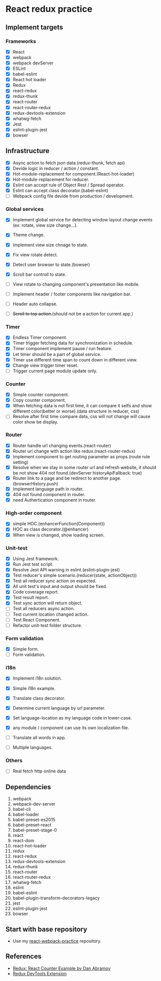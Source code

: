 # React redux practice

## Implement targets

### Frameworks

- [x] React
- [x] webpack
- [x] webpack devServer
- [x] ESLint
- [x] babel-eslint
- [x] React hot loader
- [x] Redux
- [x] react-redux
- [x] redux-thunk
- [x] react-router
- [x] react-router-redux
- [x] redux-devtools-extension
- [x] whatwg-fetch
- [x] Jest
- [x] eslint-plugin-jest
- [x] bowser

## Infrastructure

- [x] Async action to fetch json data.(redux-thunk, fetch api)
- [x] Devide logic in reducer / action / constant.
- [x] Hot-module-replacement for component.(React-hot-loader)
- [x] Hot-module-replacement for reducer.
- [x] Eslint can accept rule of Object Rest / Spread operator.
- [x] Eslint can accept class decorator.(babel-eslint)
- [ ] Webpack config file devide from production / development.

### Global services

- [x] Implement global service for detecting window layout change events (ex: rotate, view size change...).
- [x] Theme change.
- [x] Implement view size chnage to state.
- [x] Fix view rotate detect.
- [x] Detect user browser to state.(bowser)
- [x] Scroll bar controll to state.
- [ ] View rotate to changing component's presentation like mobile.
- [ ] Implement header / footer components like navigation bar.
- [ ] Header auto collapse.
- [ ] ~~Scroll to top action.~~(should not be a action for current app.)


### Timer

- [x] Endless Timer component.
- [x] Timer trigger fetching data for synchronization in schedule.
- [x] Timer component implement pause / run feature.
- [x] Let timer should be a part of global service.
- [x] Timer use different time span to count down in different view.
- [x] Change view trigger timer reset.
- [ ] Trigger current page module update only.

### Counter
- [x] Simple counter component.
- [x] Copy counter component.
- [x] When fetching data is not first time, it can compare it selfs and show different color(better or worse).(data structure in reducer, css)
- [ ] Resolve after first time compare data, css will not change will cause color show be display.

### Router

- [x] Router handle url changing events.(react-router)
- [x] Router url change with action like redux.(react-router-redux)
- [x] Implement component to get routing parameter as props.(route rule setting)
- [x] Resolve when we stay in some router url and refresh website, it should be not show 404 not found.(devServer historyApiFallback: true)
- [x] Router link to a page and be redirect to another page.(browserHistory.push)
- [x] Implement language path in router.
- [x] 404 not found component in router.
- [x] need Authertication component in router.

### High-order component

- [x] simple HOC.(enhancerFunction(Component))
- [x] HOC as class decorator.(@enhancer)
- [x] When view is changed, show loading screen.

### Unit-test

- [x] Using Jest framework.
- [x] Run Jest test script.
- [x] Resolve Jest API warning in eslint.(eslint-plugin-jest)
- [x] Test reducer's simple scenario.(reducer(state, actionObject))
- [x] Test all reducer sync action on expected.
- [x] All unit test's input and output should be fixed.
- [x] Code coverage report.
- [x] Test result report.
- [x] Test sync action will return object.
- [ ] Test all reducers async action.
- [ ] Test current location changed action.
- [ ] Test React Component.
- [ ] Refactor unit-test folder structure.

### Form validation

- [x] Simple form.
- [ ] Form validation.

### i18n

- [x] Implement i18n solution.
- [x] Simple i18n example.
- [x] Translate class decorator.
- [x] Determine current language by url parameter.
- [x] Set language-location as my language code in lower-case.
- [x] any module / component can use its own localization file.
- [ ] Translate all words in app.
- [ ] Multiple languages.


### Others

- [ ] Real fetch http online data

## Dependencies

1. webpack
2. webpack-dev-server
3. babel-cli
4. babel-loader
5. babel-preset-es2015
6. babel-preset-react
7. babel-preset-stage-0
8. react
9. react-dom
10. react-hot-loader
11. redux
12. react-redux
13. redux-devtools-extension
14. redux-thunk
15. react-router
16. react-router-redux
17. whatwg-fetch
18. eslint
19. babel-eslint
20. babel-plugin-transform-decorators-legacy
21. jest
22. eslint-plugin-jest
23. bowser

## Start with base repository

* Use my [react-webpack-practice](https://github.com/mvpdw06/react-webpack-practice) repository.

## References

* [Redux: React Counter Example by Dan Abramov](https://egghead.io/lessons/javascript-redux-react-counter-example)
* [Redux DevTools Extension](http://extension.remotedev.io/)
